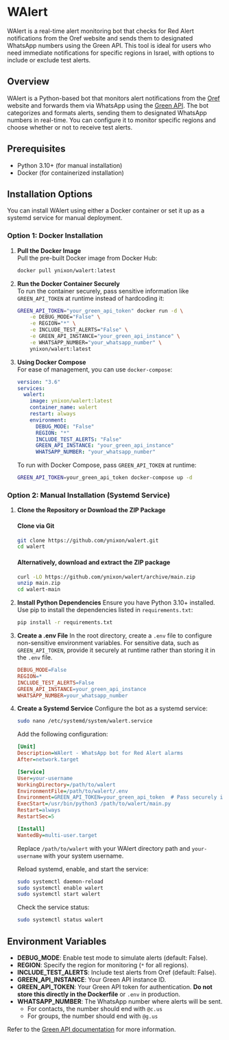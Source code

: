 # WAlert
WAlert is a real-time alert monitoring bot that checks for Red Alert notifications from the Oref website and sends them to designated WhatsApp numbers using the Green API. This tool is ideal for users who need immediate notifications for specific regions in Israel, with options to include or exclude test alerts.

## Overview
WAlert is a Python-based bot that monitors alert notifications from the [Oref](https://www.oref.org.il/heb) website and forwards them via WhatsApp using the [Green API](https://green-api.com/). The bot categorizes and formats alerts, sending them to designated WhatsApp numbers in real-time. You can configure it to monitor specific regions and choose whether or not to receive test alerts.

## Prerequisites
* Python 3.10+ (for manual installation)
* Docker (for containerized installation)

## Installation Options
You can install WAlert using either a Docker container or set it up as a systemd service for manual deployment.

### Option 1: Docker Installation

1. **Pull the Docker Image**  
   Pull the pre-built Docker image from Docker Hub:
   ```bash
   docker pull ynixon/walert:latest
   ```

2. **Run the Docker Container Securely**  
   To run the container securely, pass sensitive information like `GREEN_API_TOKEN` at runtime instead of hardcoding it:
   ```bash
   GREEN_API_TOKEN="your_green_api_token" docker run -d \
       -e DEBUG_MODE="False" \
       -e REGION="*" \
       -e INCLUDE_TEST_ALERTS="False" \
       -e GREEN_API_INSTANCE="your_green_api_instance" \
       -e WHATSAPP_NUMBER="your_whatsapp_number" \
       ynixon/walert:latest
   ```

3. **Using Docker Compose**  
   For ease of management, you can use `docker-compose`:
   ```yaml
   version: "3.6"
   services:
     walert:
       image: ynixon/walert:latest
       container_name: walert
       restart: always
       environment:
         DEBUG_MODE: "False"
         REGION: "*"
         INCLUDE_TEST_ALERTS: "False"
         GREEN_API_INSTANCE: "your_green_api_instance"
         WHATSAPP_NUMBER: "your_whatsapp_number"
   ```
   To run with Docker Compose, pass `GREEN_API_TOKEN` at runtime:
   ```bash
   GREEN_API_TOKEN=your_green_api_token docker-compose up -d
   ```

### Option 2: Manual Installation (Systemd Service)

1. **Clone the Repository or Download the ZIP Package**
   #### Clone via Git
   ```bash
   git clone https://github.com/ynixon/walert.git
   cd walert
   ```

   #### Alternatively, download and extract the ZIP package
   ```bash
   curl -LO https://github.com/ynixon/walert/archive/main.zip
   unzip main.zip
   cd walert-main
   ```

2. **Install Python Dependencies**
   Ensure you have Python 3.10+ installed. Use pip to install the dependencies listed in `requirements.txt`:
   ```bash
   pip install -r requirements.txt
   ```

3. **Create a .env File**
   In the root directory, create a `.env` file to configure non-sensitive environment variables. For sensitive data, such as `GREEN_API_TOKEN`, provide it securely at runtime rather than storing it in the `.env` file.
   ```makefile
   DEBUG_MODE=False
   REGION=*
   INCLUDE_TEST_ALERTS=False
   GREEN_API_INSTANCE=your_green_api_instance
   WHATSAPP_NUMBER=your_whatsapp_number
   ```

4. **Create a Systemd Service**
   Configure the bot as a systemd service:
   ```bash
   sudo nano /etc/systemd/system/walert.service
   ```
   Add the following configuration:
   ```ini
   [Unit]
   Description=WAlert - WhatsApp bot for Red Alert alarms
   After=network.target

   [Service]
   User=your-username
   WorkingDirectory=/path/to/walert
   EnvironmentFile=/path/to/walert/.env
   Environment=GREEN_API_TOKEN=your_green_api_token  # Pass securely in production
   ExecStart=/usr/bin/python3 /path/to/walert/main.py
   Restart=always
   RestartSec=5

   [Install]
   WantedBy=multi-user.target
   ```
   Replace `/path/to/walert` with your WAlert directory path and `your-username` with your system username.

   Reload systemd, enable, and start the service:
   ```bash
   sudo systemctl daemon-reload
   sudo systemctl enable walert
   sudo systemctl start walert
   ```
   Check the service status:
   ```bash
   sudo systemctl status walert
   ```

## Environment Variables

* **DEBUG_MODE**: Enable test mode to simulate alerts (default: False).
* **REGION**: Specify the region for monitoring (`*` for all regions).
* **INCLUDE_TEST_ALERTS**: Include test alerts from Oref (default: False).
* **GREEN_API_INSTANCE**: Your Green API instance ID.
* **GREEN_API_TOKEN**: Your Green API token for authentication. **Do not store this directly in the Dockerfile** or `.env` in production.
* **WHATSAPP_NUMBER**: The WhatsApp number where alerts will be sent.
    - For contacts, the number should end with `@c.us`
    - For groups, the number should end with `@g.us`

Refer to the [Green API documentation](https://green-api.com/en/docs/) for more information. 
